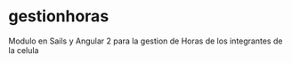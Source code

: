 # gestionhoras
Modulo en Sails y Angular 2 para la gestion de Horas de los integrantes de la celula
